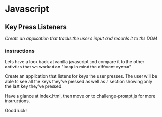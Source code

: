# Javascript

## Key Press Listeners

_Create an application that tracks the user's input and records it to the DOM_

### Instructions

Lets have a look back at vanilla javascript and compare it to the other activties that we worked on 
"keep in mind the different syntax" 

Create an application that listens for keys the user presses. The user will be able to see all the keys they've pressed as well as a section showing only the last key they've pressed. 

Have a glance at index.html, then move on to challenge-prompt.js for more instructions.

Good luck!